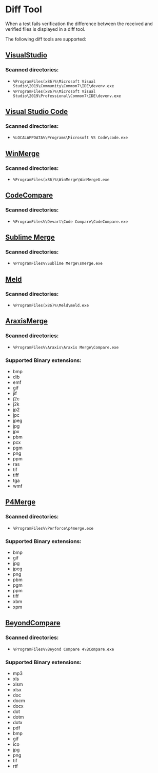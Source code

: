 <!--
GENERATED FILE - DO NOT EDIT
This file was generated by [MarkdownSnippets](https://github.com/SimonCropp/MarkdownSnippets).
Source File: /docs/mdsource/diff-tool.source.md
To change this file edit the source file and then run MarkdownSnippets.
-->

# Diff Tool

When a test fails verification the difference between the received and verified files is displayed in a diff tool.

The following diff tools are supported:

<!--
include: diffTools
path: C:\Code\Verify\src\Verify.Xunit.Tests\DiffTool\diffTools.include.md
-->

## [VisualStudio](https://docs.microsoft.com/en-us/visualstudio/ide/reference/diff)

### Scanned directories:

 * `%ProgramFiles(x86)%\Microsoft Visual Studio\2019\Community\Common7\IDE\devenv.exe`
 * `%ProgramFiles(x86)%\Microsoft Visual Studio\2019\Professional\Common7\IDE\devenv.exe`

## [Visual Studio Code](https://code.visualstudio.com/docs/editor/command-line)

### Scanned directories:

 * `%LOCALAPPDATA%\Programs\Microsoft VS Code\code.exe`

## [WinMerge](https://manual.winmerge.org/en/Command_line.html)

### Scanned directories:

 * `%ProgramFiles(x86)%\WinMerge\WinMergeU.exe`

## [CodeCompare](https://www.devart.com/codecompare/docs/index.html?comparing_via_command_line.htm)

### Scanned directories:

 * `%ProgramFiles%\Devart\Code Compare\CodeCompare.exe`

## [Sublime Merge](https://www.sublimemerge.com/)

### Scanned directories:

 * `%ProgramFiles%\Sublime Merge\smerge.exe`

## [Meld](https://meldmerge.org/)

### Scanned directories:

 * `%ProgramFiles(x86)%\Meld\meld.exe`

## [AraxisMerge](https://www.araxis.com/merge)

### Scanned directories:

 * `%ProgramFiles%\Araxis\Araxis Merge\Compare.exe`

### Supported Binary extensions:

 * bmp
 * dib
 * emf
 * gif
 * jif
 * j2c
 * j2k
 * jp2
 * jpc
 * jpeg
 * jpg
 * jpx
 * pbm
 * pcx
 * pgm
 * png
 * ppm
 * ras
 * tif
 * tiff
 * tga
 * wmf

## [P4Merge](https://www.perforce.com/products/helix-core-apps/merge-diff-tool-p4merge)

### Scanned directories:

 * `%ProgramFiles%\Perforce\p4merge.exe`

### Supported Binary extensions:

 * bmp
 * gif
 * jpg
 * jpeg
 * png
 * pbm
 * pgm
 * ppm
 * tiff
 * xbm
 * xpm

## [BeyondCompare](https://www.scootersoftware.com/v4help/index.html?command_line_reference.html)

### Scanned directories:

 * `%ProgramFiles%\Beyond Compare 4\BCompare.exe`

### Supported Binary extensions:

 * mp3
 * xls
 * xlsm
 * xlsx
 * doc
 * docm
 * docx
 * dot
 * dotm
 * dotx
 * pdf
 * bmp
 * gif
 * ico
 * jpg
 * png
 * tif
 * rtf
